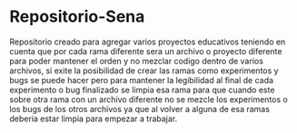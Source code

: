 # Repositorio-Sena
Repositorio creado para agregar varios proyectos educativos teniendo en cuenta que por cada rama diferente sera un archivo o proyecto diferente para poder mantener el orden y no mezclar codigo dentro de varios archivos, si exite la posibilidad de crear las ramas como experimentos y bugs se puede hacer pero para mantener la legibilidad al final de cada experimento o bug finalizado se limpia esa rama para que cuando este sobre otra rama con un archivo diferente no se mezcle los experimentos o los bugs de los otros archivos ya que al volver a alguna de esa ramas deberia estar limpia para empezar a trabajar.
